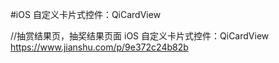 #iOS 自定义卡片式控件：QiCardView

//抽赏结果页，抽奖结果页面
iOS 自定义卡片式控件：QiCardView
https://www.jianshu.com/p/9e372c24b82b


